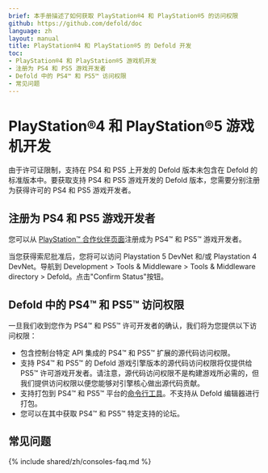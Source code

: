 ```yaml
---
brief: 本手册描述了如何获取 PlayStation®4 和 PlayStation®5 的访问权限
github: https://github.com/defold/doc
language: zh
layout: manual
title: PlayStation®4 和 PlayStation®5 的 Defold 开发
toc:
- PlayStation®4 和 PlayStation®5 游戏机开发
- 注册为 PS4 和 PS5 游戏开发者
- Defold 中的 PS4™ 和 PS5™ 访问权限
- 常见问题
---
```


# PlayStation®4 和 PlayStation®5 游戏机开发
由于许可证限制，支持在 PS4 和 PS5 上开发的 Defold 版本未包含在 Defold 的标准版本中。要获取支持 PS4 和 PS5 游戏开发的 Defold 版本，您需要分别注册为获得许可的 PS4 和 PS5 游戏开发者。

## 注册为 PS4 和 PS5 游戏开发者
您可以从 [PlayStation™ 合作伙伴页面](https://register.playstation.net/partnership)注册成为 PS4™ 和 PS5™ 游戏开发者。

当您获得索尼批准后，您将可以访问 Playstation 5 DevNet 和/或 Playstation 4 DevNet。导航到 Development > Tools & Middleware > Tools & Middleware directory > Defold。点击"Confirm Status"按钮。

## Defold 中的 PS4™ 和 PS5™ 访问权限
一旦我们收到您作为 PS4™ 和 PS5™ 许可开发者的确认，我们将为您提供以下访问权限：

* 包含控制台特定 API 集成的 PS4™ 和 PS5™ 扩展的源代码访问权限。
* 支持 PS4™ 和 PS5™ 的 Defold 游戏引擎版本的源代码访问权限将仅提供给 PS5™ 许可游戏开发者。请注意，源代码访问权限不是构建游戏所必需的，但我们提供访问权限以便您能够对引擎核心做出源代码贡献。
* 支持打包到 PS4™ 和 PS5™ 平台的[命令行工具](/zh/manuals/bob)。不支持从 Defold 编辑器进行打包。
* 您可以在其中获取 PS4™ 和 PS5™ 特定支持的论坛。

## 常见问题
{% include shared/zh/consoles-faq.md %}